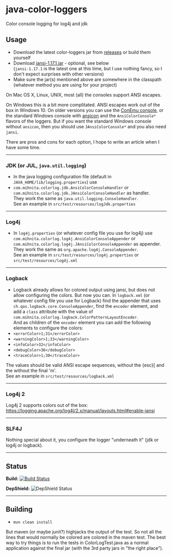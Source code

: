 java-color-loggers
==================

Color console logging for log4j and jdk

## Usage

* Download the latest color-loggers jar from <a href="https://github.com/mihnita/java-color-loggers/releases">releases</a> or build them yourself
* Download <a href="https://fusesource.github.io/jansi/download.html">jansi-1.17.1.jar</a> - optional, see below<br />
(<code>jansi-1.17.1</code> is the latest one at this time, but I use nothing fancy, so I don't expect surprises with other versions)
* Make sure the jar(s) mentioned above are somewhere in the classpath (whatever method you are using for your project)

On Mac OS X, Linux, UNIX, most (all) the consoles support ANSI escapes.

On Windows this is a bit more complitated. ANSI escapes work out of the box in Windows 10.
On older versions you can use the <a href="https://conemu.github.io/">ConEmu console</a>,
or the standard Windows console with <a href="https://github.com/adoxa/ansicon/downloads">ansicon</a> and the <code>AnsiColorConsole*</code> flavors of the loggers. But if you want the standard Windows console without <code>ansicon</code>, then you should use <code>JAnsiColorConsole*</code> and you also need <code>jansi</code>.

There are pros and cons for each option, I hope to write an article when I have some time.

---

### JDK (or JUL, `java.util.logging`)

* In the java logging configuration file (default in <code>JAVA_HOME/lib/logging.properties</code>) use
* <code>com.mihnita.colorlog.jdk.AnsiColorConsoleHandler</code> or <code>com.mihnita.colorlog.jdk.JAnsiColorConsoleHandler</code>
as handler.<br />
They work the same as <code>java.util.logging.ConsoleHandler</code>.<br />
See an example in <code>src/test/resources/logJdk.properties</code>

---

### Log4j

* In <code>log4j.properties</code> (or whatever config file you use for log4j) use <code>com.mihnita.colorlog.log4j.AnsiColorConsoleAppender</code>
or <code>com.mihnita.colorlog.log4j.JAnsiColorConsoleAppender</code> as appender.<br />
They work the same as <code>org.apache.log4j.ConsoleAppender</code>.<br />
See an example in <code>src/test/resources/log4j.properties</code> or <code>src/test/resources/log4j.xml</code>

---

### Logback

* Logback already allows for colored output using jansi, but does not allow configuring the colors. But now you can.
In <code>logback.xml</code> (or whatever config file you use for Logback) find the appender that uses
<code>ch.qos.logback.core.ConsoleAppender</code>, find the <code>encoder</code> element, and add a <code>class</code> attribute
with the value of <code>com.mihnita.colorlog.logback.ColorPatternLayoutEncoder</code>.<br />
And as children of the <code>encoder</code> element you can add the following elements to configure the colors:
 * <code>&lt;errorColor&gt;1;31&lt;/errorColor&gt;</code>
 * <code>&lt;warningColor&gt;1;33&lt;/warningColor&gt;</code>
 * <code>&lt;infoColor&gt;32&lt;/infoColor&gt;</code>
 * <code>&lt;debugColor&gt;36&lt;/debugColor&gt;</code>
 * <code>&lt;traceColor&gt;1;30&lt;/traceColor&gt;</code>

The values should be valid ANSI escape sequences, without the {esc}[ and the without the final 'm'.<br>
See an example in <code>src/test/resources/logback.xml</code>

---

### Log4j 2

Log4j 2 supports colors out of the box:
https://logging.apache.org/log4j/2.x/manual/layouts.html#enable-jansi

---

### SLF4J

Nothing special about it, you configure the logger "underneath it" (jdk or log4j or logback).

---

## Status

**Build:** [![Build Status](https://travis-ci.org/mihnita/java-color-loggers.png)](https://travis-ci.org/mihnita/java-color-loggers)

**DepShield:** ![DepShield Status](https://depshield.sonatype.org/badges/mihnita/java-color-loggers/depshield.svg)

---

## Building

* <code>mvn clean install</code>

But maven (or maybe junit?) highjacks the output of the test.
So not all the lines that would normally be colored are colored in the maven test.
The best way to try things is to run the tests in ColorLogTest.java as a normal application
against the final jar (with the 3rd party jars in "the right place").
